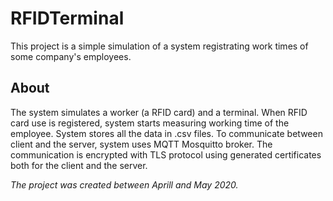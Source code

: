 # RFIDTerminal
This project is a simple simulation of a system registrating work times of some company's employees.

## About
The system simulates a worker (a RFID card) and a terminal. When RFID card use is registered, system starts measuring working time of the employee. System stores all the data in .csv files. To communicate between client and the server, system uses MQTT Mosquitto broker. The communication is encrypted with TLS protocol using generated certificates both for the client and the server.


*The project was created between Aprill and May 2020.*
